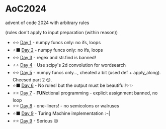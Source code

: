 # AoC2024
advent of code 2024 with arbitrary rules

(rules don't apply to input preparation (within reason))

- ⭐⭐ [Day 1](https://github.com/arth4/AoC2024/blob/master/aoc1.ipynb) - numpy funcs only: no ifs, loops         
- ⭐⬛ [Day 2](https://github.com/arth4/AoC2024/blob/master/aoc2.ipynb) - numpy funcs only: no ifs, loops         
- ⭐⭐ [Day 3](https://github.com/arth4/AoC2024/blob/master/aoc3.ipynb) - regex and str.find is banned!            
- ⭐⭐ [Day 4](https://github.com/arth4/AoC2024/blob/master/aoc4.ipynb) - Use scipy's 2d convolution for wordsearch            
- ⭐⭐ [Day 5](https://github.com/arth4/AoC2024/blob/master/aoc5.ipynb) - numpy funcs only..., cheated a bit (used def + apply_along). Cheesed part 2 😏.        
- ⭐⬛ [Day 6](https://github.com/arth4/AoC2024/blob/master/aoc6.ipynb) - No rules! but the output must be beautiful!✨✨         
- ⭐⭐ [Day 7](https://github.com/arth4/AoC2024/blob/master/aoc7.ipynb) - **FUN**ctional programming - explicit assignment banned, no loop
- ⭐⭐ [Day 8](https://github.com/arth4/AoC2024/blob/master/aoc8.ipynb) - one-liners! - no semicolons or walruses
- ⭐⬛ [Day 9](https://github.com/arth4/AoC2024/blob/master/aoc9.ipynb) - Turing Machine implementation :¬| 
- ⭐⭐ [Day 9](https://github.com/arth4/AoC2024/blob/master/aoc10.ipynb) - Serious 😐
